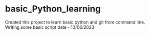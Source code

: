 # basic_Python_learning
Created this project to learn basic python and git from command line.
Writing some basic script date - 10/06/2023
